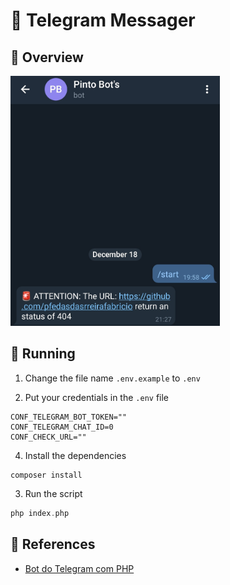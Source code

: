 # :incoming_envelope: Telegram Messager

## :eyes: Overview 
<img src="./docs/example.jpg" height="400px" />

## 	:runner: Running

1. Change the file name `.env.example` to `.env`

2. Put your credentials in the `.env` file
```shell
CONF_TELEGRAM_BOT_TOKEN=""
CONF_TELEGRAM_CHAT_ID=0
CONF_CHECK_URL=""
```

4. Install the dependencies
```shell
composer install
```

3. Run the script
```php
php index.php
```

## :page_with_curl: References
- [Bot do Telegram com PHP](https://www.youtube.com/watch?v=zpZr3ek6pks)
